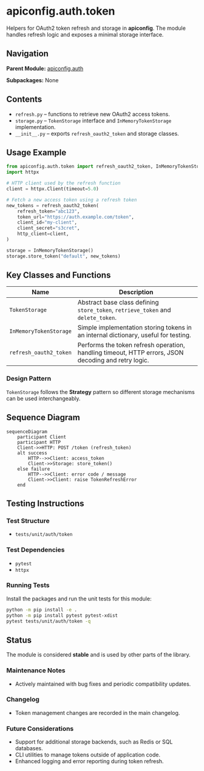 # apiconfig.auth.token

Helpers for OAuth2 token refresh and storage in **apiconfig**. The module handles refresh logic and exposes a minimal storage interface.

## Navigation

**Parent Module:** [apiconfig.auth](../README.md)

**Subpackages:** None

## Contents

- `refresh.py` – functions to retrieve new OAuth2 access tokens.
- `storage.py` – `TokenStorage` interface and `InMemoryTokenStorage` implementation.
- `__init__.py` – exports `refresh_oauth2_token` and storage classes.

## Usage Example

```python
from apiconfig.auth.token import refresh_oauth2_token, InMemoryTokenStorage
import httpx

# HTTP client used by the refresh function
client = httpx.Client(timeout=5.0)

# Fetch a new access token using a refresh token
new_tokens = refresh_oauth2_token(
    refresh_token="abc123",
    token_url="https://auth.example.com/token",
    client_id="my-client",
    client_secret="s3cret",
    http_client=client,
)

storage = InMemoryTokenStorage()
storage.store_token("default", new_tokens)
```

## Key Classes and Functions

| Name | Description |
| ---- | ----------- |
| `TokenStorage` | Abstract base class defining `store_token`, `retrieve_token` and `delete_token`. |
| `InMemoryTokenStorage` | Simple implementation storing tokens in an internal dictionary, useful for testing. |
| `refresh_oauth2_token` | Performs the token refresh operation, handling timeout, HTTP errors, JSON decoding and retry logic. |

### Design Pattern

`TokenStorage` follows the **Strategy** pattern so different storage mechanisms can be used interchangeably.

## Sequence Diagram

```mermaid
sequenceDiagram
    participant Client
    participant HTTP
    Client->>HTTP: POST /token (refresh_token)
    alt success
        HTTP-->>Client: access_token
        Client->>Storage: store_token()
    else failure
        HTTP-->>Client: error code / message
        Client->>Client: raise TokenRefreshError
    end
```

## Testing Instructions

### Test Structure
- `tests/unit/auth/token`

### Test Dependencies
- `pytest`
- `httpx`

### Running Tests

Install the packages and run the unit tests for this module:

```bash
python -m pip install -e .
python -m pip install pytest pytest-xdist
pytest tests/unit/auth/token -q
```

## Status

The module is considered **stable** and is used by other parts of the library.

### Maintenance Notes
- Actively maintained with bug fixes and periodic compatibility updates.

### Changelog
- Token management changes are recorded in the main changelog.

### Future Considerations

- Support for additional storage backends, such as Redis or SQL databases.
- CLI utilities to manage tokens outside of application code.
- Enhanced logging and error reporting during token refresh.
